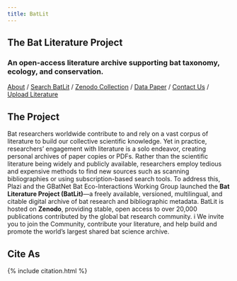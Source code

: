 ```yaml
---
title: BatLit
---
```


## The Bat Literature Project
### An open-access literature archive supporting bat taxonomy, ecology, and conservation. 

[About](about) / [Search BatLit](search) / [Zenodo Collection](https://zenodo.org/communities/batlit) / [Data Paper](datapaper) / [Contact Us](about) / [Upload Literature](join)

## The Project

Bat researchers worldwide contribute to and rely on a vast corpus of literature to build our collective scientific knowledge. Yet in practice, researchers’ engagement with literature is a solo endeavor, creating personal archives of paper copies or PDFs. Rather than the scientific literature being widely and publicly available, researchers employ tedious and expensive methods to find new sources such as scanning bibliographies or using subscription-based search tools. 
To address this, Plazi and the GBatNet Bat Eco-Interactions Working Group launched the **Bat Literature Project (BatLit)**—a freely available, versioned, multilingual, and citable digital archive of bat research and bibliographic metadata. BatLit is hosted on **Zenodo**, providing stable, open access to over 20,000 publications contributed by the global bat research community.
i
We invite you to join the Community, contribute your literature, and help build and promote the world’s largest shared bat science archive.

## Cite As 

{% include citation.html %}

